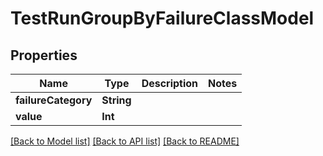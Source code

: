 # TestRunGroupByFailureClassModel

## Properties
Name | Type | Description | Notes
------------ | ------------- | ------------- | -------------
**failureCategory** | **String** |  | 
**value** | **Int** |  | 

[[Back to Model list]](../README.md#documentation-for-models) [[Back to API list]](../README.md#documentation-for-api-endpoints) [[Back to README]](../README.md)


